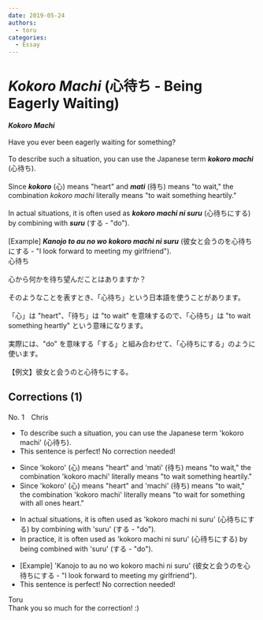 ```yaml
---
date: 2019-05-24
authors:
  - toru
categories:
  - Essay
---
```


<h1 id="subject_show"><strong><em>Kokoro Machi</strong></em> (心待ち - Being Eagerly Waiting)</h1>
<div class="date" hidden>May 24, 2019 21:12</div>
<div id="post"><div id="body_show_ori">
<strong><em>Kokoro Machi</strong></em><br/><br/>Have you ever been eagerly waiting for something?<br/><br/>To describe such a situation, you can use the Japanese term <strong><em>kokoro machi</em></strong> (心待ち).<br/><br/>Since <strong><em>kokoro</em></strong> (心) means "heart" and <strong><em>mati</em></strong> (待ち) means "to wait," the combination <em>kokoro machi</em> literally means "to wait something heartily."<br/><br/>In actual situations, it is often used as <strong><em>kokoro machi ni suru</em></strong> (心待ちにする) by combining with <strong><em>suru</em></strong> (する - "do").<br/><br/>[Example] <strong><em>Kanojo to au no wo kokoro machi ni suru</em></strong> (彼女と会うのを心待ちにする - "I look forward to meeting my girlfriend").
</div></div>

<!-- more -->

<div id="post_ja"><div id="body_show_mo">
心待ち<br/><br/>心から何かを待ち望んだことはありますか？<br/><br/>そのようなことを表すとき、「心待ち」という日本語を使うことがあります。<br/><br/>「心」は "heart"、「待ち」は "to wait" を意味するので、「心待ち」は "to wait something heartly" という意味になります。<br/><br/>実際には、"do" を意味する「する」と組み合わせて、「心待ちにする」のように使います。<br/><br/>【例文】彼女と会うのと心待ちにする。
</div></div>

## Corrections (1)
<div id="block"><div class="first_name"> No. 1　<span class="just_name">Chris</span></div><div id="block2">
<ul class="correction_field">
<li class="incorrect">To describe such a situation, you can use the Japanese term 'kokoro machi' (心待ち).</li>
<li class="corrected perfect">This sentence is perfect! No correction needed!</li>
</ul>
<ul class="correction_field">
<li class="incorrect">Since 'kokoro' (心) means "heart" and 'mati' (待ち) means "to wait," the combination 'kokoro machi' literally means "to wait something heartily."</li>
<li class="corrected correct">
Since 'kokoro' (心) means "heart" and 'machi' (待ち) means "to wait," the combination 'kokoro machi' literally means "to wait for something with all ones heart."
</li>
</ul>
<ul class="correction_field">
<li class="incorrect">In actual situations, it is often used as 'kokoro machi ni suru' (心待ちにする) by combining with 'suru' (する - "do").</li>
<li class="corrected correct">
In practice, it is often used as 'kokoro machi ni suru' (心待ちにする) by being combined with 'suru' (する - "do").
</li>
</ul>
<ul class="correction_field">
<li class="incorrect">[Example] 'Kanojo to au no wo kokoro machi ni suru' (彼女と会うのを心待ちにする - "I look forward to meeting my girlfriend").</li>
<li class="corrected perfect">This sentence is perfect! No correction needed!</li>
</ul>
</div><div class="name"><span class="just_name">Toru</span><br>
Thank you so much for the correction! :)
</div>
</div>
